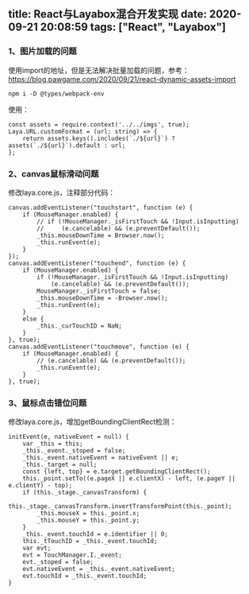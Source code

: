 title: React与Layabox混合开发实现
date: 2020-09-21 20:08:59
tags: ["React", "Layabox"]
---
### 1、图片加载的问题
使用import的地址，但是无法解决批量加载的问题，参考： https://blog.pawgame.com/2020/09/21/react-dynamic-assets-import 
```
npm i -D @types/webpack-env
```
使用：
```
const assets = require.context('../../imgs', true);
Laya.URL.customFormat = (url: string) => {
    return assets.keys().includes(`./${url}`) ? assets(`./${url}`).default : url;
};
```

### 2、canvas鼠标滑动问题
修改laya.core.js，注释部分代码：
```
canvas.addEventListener("touchstart", function (e) {
    if (MouseManager.enabled) {
        // if (!MouseManager._isFirstTouch && !Input.isInputting)
        //     (e.cancelable) && (e.preventDefault());
        _this.mouseDownTime = Browser.now();
        _this.runEvent(e);
    }
});
canvas.addEventListener("touchend", function (e) {
    if (MouseManager.enabled) {
        if (!MouseManager._isFirstTouch && !Input.isInputting)
            (e.cancelable) && (e.preventDefault());
        MouseManager._isFirstTouch = false;
        _this.mouseDownTime = -Browser.now();
        _this.runEvent(e);
    }
    else {
        _this._curTouchID = NaN;
    }
}, true);
canvas.addEventListener("touchmove", function (e) {
    if (MouseManager.enabled) {
        // (e.cancelable) && (e.preventDefault());
        _this.runEvent(e);
    }
}, true);
```

### 3、鼠标点击错位问题
修改laya.core.js，增加getBoundingClientRect检测：
```
initEvent(e, nativeEvent = null) {
    var _this = this;
    _this._event._stoped = false;
    _this._event.nativeEvent = nativeEvent || e;
    _this._target = null;
    const {left, top} = e.target.getBoundingClientRect();
    this._point.setTo((e.pageX || e.clientX) - left, (e.pageY || e.clientY) - top);
    if (this._stage._canvasTransform) {
        this._stage._canvasTransform.invertTransformPoint(this._point);
        _this.mouseX = this._point.x;
        _this.mouseY = this._point.y;
    }
    _this._event.touchId = e.identifier || 0;
    this._tTouchID = _this._event.touchId;
    var evt;
    evt = TouchManager.I._event;
    evt._stoped = false;
    evt.nativeEvent = _this._event.nativeEvent;
    evt.touchId = _this._event.touchId;
}
```
